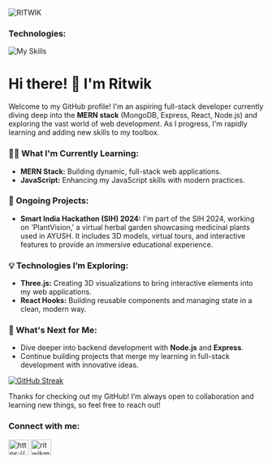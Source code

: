 ![RITWIK ](https://github.com/user-attachments/assets/23ee8c8f-3931-43d8-9fd1-c324d9ddb449)

<h3 align="left">Technologies:</h3>
<img src="https://skillicons.dev/icons?i=css,cs,cpp,c,blender,autocad,github,git,figma,expressjs,html,java,javascript,mongodb,nodejs,postgresql,python,react,threejs,unity,vite&theme=dark&perline=15" alt="My Skills" /></a>

# Hi there! 👋 I'm Ritwik

Welcome to my GitHub profile! I'm an aspiring full-stack developer currently diving deep into the **MERN stack** (MongoDB, Express, React, Node.js) and exploring the vast world of web development. As I progress, I'm rapidly learning and adding new skills to my toolbox.

### 👨‍💻 What I'm Currently Learning:
- **MERN Stack:** Building dynamic, full-stack web applications.
- **JavaScript:** Enhancing my JavaScript skills with modern practices.

### 🌱 Ongoing Projects:
- **Smart India Hackathon (SIH) 2024:** I'm part of the SIH 2024, working on 'PlantVision,' a virtual herbal garden showcasing medicinal plants used in AYUSH. It includes 3D models, virtual tours, and interactive features to provide an immersive educational experience.

### 💡 Technologies I’m Exploring:
- **Three.js:** Creating 3D visualizations to bring interactive elements into my web applications.
- **React Hooks:** Building reusable components and managing state in a clean, modern way.

### 🚀 What's Next for Me:
- Dive deeper into backend development with **Node.js** and **Express**.
- Continue building projects that merge my learning in full-stack development with innovative ideas.


<a href="https://git.io/streak-stats"><img src="https://github-readme-streak-stats.herokuapp.com?user=ritwikmohanty&theme=dark-minimalist" alt="GitHub Streak" /></a>


Thanks for checking out my GitHub! I’m always open to collaboration and learning new things, so feel free to reach out!

<h3 align="left">Connect with me:</h3>
<p align="left">
<a href="https://www.linkedin.com/in/ritwik-mohanty-915699297/" target="blank"><img align="center" src="https://raw.githubusercontent.com/rahuldkjain/github-profile-readme-generator/master/src/images/icons/Social/linked-in-alt.svg" alt="https://www.linkedin.com/in/ritwik-mohanty-915699297/" height="30" width="40" /></a>
<a href="https://instagram.com/ritwikmohanty3900" target="blank"><img align="center" src="https://raw.githubusercontent.com/rahuldkjain/github-profile-readme-generator/master/src/images/icons/Social/instagram.svg" alt="ritwikmohanty3900" height="30" width="40" /></a>
</p>
